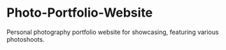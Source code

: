 # Photo-Portfolio-Website
Personal photography portfolio website for showcasing, featuring various photoshoots.
